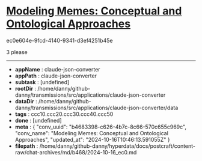 # [Modeling Memes: Conceptual and Ontological Approaches](https://claude.ai/chat/b4683398-c626-4b7c-8c66-570c655c969c)

ec0e604e-9fcd-4140-9341-d3ef4251b45e

3 please

---

* **appName** : claude-json-converter
* **appPath** : claude-json-converter
* **subtask** : [undefined]
* **rootDir** : /home/danny/github-danny/transmissions/src/applications/claude-json-converter
* **dataDir** : /home/danny/github-danny/transmissions/src/applications/claude-json-converter/data
* **tags** : ccc10.ccc20.ccc30.ccc40.ccc50
* **done** : [undefined]
* **meta** : {
  "conv_uuid": "b4683398-c626-4b7c-8c66-570c655c969c",
  "conv_name": "Modeling Memes: Conceptual and Ontological Approaches",
  "updated_at": "2024-10-16T10:46:13.591055Z"
}
* **filepath** : /home/danny/github-danny/hyperdata/docs/postcraft/content-raw/chat-archives/md/b468/2024-10-16_ec0.md